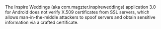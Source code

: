 The Inspire Weddings (aka com.magzter.inspireweddings) application 3.0 for Android does not verify X.509 certificates from SSL servers, which allows man-in-the-middle attackers to spoof servers and obtain sensitive information via a crafted certificate.
